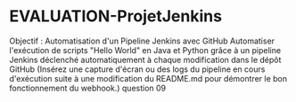 # EVALUATION-ProjetJenkins
Objectif : Automatisation d'un Pipeline Jenkins avec GitHub Automatiser l'exécution de scripts "Hello World" en Java et Python grâce à un pipeline Jenkins déclenché automatiquement à chaque modification dans le dépôt GitHub
(Insérez une capture d'écran ou des logs du pipeline en cours d'exécution suite à une modification du README.md pour démontrer le bon fonctionnement du webhook.) question 09
